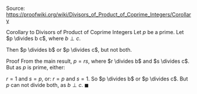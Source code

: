 # 

Source: https://proofwiki.org/wiki/Divisors_of_Product_of_Coprime_Integers/Corollary

Corollary to Divisors of Product of Coprime Integers
Let $p$ be a prime.
Let $p \divides b c$, where $b \perp c$.

Then $p \divides b$ or $p \divides c$, but not both.


Proof
From the main result, $p = r s$, where $r \divides b$ and $s \divides c$.
But as $p$ is prime, either:

$r = 1$ and $s = p$, or:
$r = p$ and $s = 1$.
So $p \divides b$ or $p \divides c$.
But $p$ can not divide both, as $b \perp c$.
$\blacksquare$





